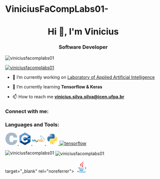 # ViniciusFaCompLabs01-

<h1 align="center">Hi 👋, I'm Vinicius</h1>
<h3 align="center">Software Developer</h3>

<p align="left"> <img src="https://komarev.com/ghpvc/?username=viniciusfacomplabs01&label=Profile%20views&color=0e75b6&style=flat" alt="viniciusfacomplabs01" /> </p>

<p align="left"> <a href="https://github.com/ryo-ma/github-profile-trophy"><img src="https://github-profile-trophy.vercel.app/?username=viniciusfacomplabs01" alt="viniciusfacomplabs01" /></a> </p>

- 🔭 I’m currently working on [Laboratory of Applied Artificial Intelligence](https://laai.ufpa.br/)

- 🌱 I’m currently learning **Tensorflow & Keras**

- 📫 How to reach me **vinicius.silva.silva@icen.ufpa.br**

<h3 align="left">Connect with me:</h3>
<p align="left">
</p>

<h3 align="left">Languages and Tools:</h3>
<p align="left"> <a href="https://www.cprogramming.com/" target="_blank" rel="noreferrer"> <img src="https://raw.githubusercontent.com/devicons/devicon/master/icons/c/c-original.svg" alt="c" width="40" height="40"/> </a> <a href="https://www.w3schools.com/cpp/" target="_blank" rel="noreferrer"> <img src="https://raw.githubusercontent.com/devicons/devicon/master/icons/cplusplus/cplusplus-original.svg" alt="cplusplus" width="40" height="40"/> </a> <a href="https://www.java.com" /raw.githubusercontent.com/devicons/devicon/master/icons/linux/linux-original.svg" alt="linux" width="40" height="40"/> </a> <a href="https://www.mysql.com/" target="_blank" rel="noreferrer"> <img src="https://raw.githubusercontent.com/devicons/devicon/master/icons/mysql/mysql-original-wordmark.svg" alt="mysql" width="40" height="40"/> </a> <a href="https://www.python.org" target="_blank" rel="noreferrer"> <img src="https://raw.githubusercontent.com/devicons/devicon/master/icons/python/python-original.svg" alt="python" width="40" height="40"/> </a> <a href="https://www.tensorflow.org" target="_blank" rel="noreferrer"> <img src="https://www.vectorlogo.zone/logos/tensorflow/tensorflow-icon.svg" alt="tensorflow" width="40" height="40"/> </a> </p>

<p><img align="left" src="https://github-readme-stats.vercel.app/api/top-langs?username=viniciusfacomplabs01&show_icons=true&locale=en&layout=compact" alt="viniciusfacomplabs01" /></p>

<p>&nbsp;<img align="center" src="https://github-readme-stats.vercel.app/api?username=viniciusfacomplabs01&show_icons=true&locale=en" alt="viniciusfacomplabs01" /></p>
target="_blank" rel="noreferrer"> <img src="https://raw.githubusercontent.com/devicons/devicon/master/icons/java/java-original.svg" alt="java" width="40" height="40"/> </a> <a href="https://www.linux.org/" target="_blank" rel="noreferrer"> <img src="https:/
